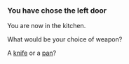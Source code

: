 ### You have chose the left door

You are now in the kitchen.

What would be your choice of weapon?

A [knife](knife.md) or a [pan](pan.md)?
